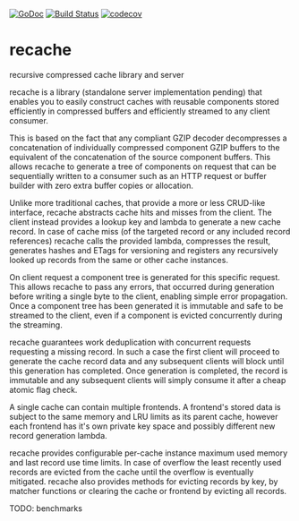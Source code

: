 [![GoDoc](https://godoc.org/github.com/bakape/recache?status.svg)](https://godoc.org/github.com/bakape/recache)
[![Build Status](https://travis-ci.org/bakape/recache.svg?branch=master)](https://travis-ci.org/bakape/recache)
[![codecov](https://codecov.io/gh/bakape/recache/branch/master/graph/badge.svg)](https://codecov.io/gh/bakape/recache)

# recache
recursive compressed cache library and server

recache is a library (standalone server implementation pending) that enables you
to easily construct caches with reusable components stored efficiently in
compressed buffers and efficiently streamed to any client consumer.

This is based on the fact that any compliant GZIP decoder decompresses a
concatenation of individually compressed component GZIP buffers to the
equivalent of the concatenation of the source component buffers. This allows
recache to generate a tree of components on request that can be sequentially
written to a consumer such as an HTTP request or buffer builder with zero extra
buffer copies or allocation.

Unlike more traditional caches, that provide a more or less CRUD-like interface,
recache abstracts cache hits and misses from the client. The client instead
provides a lookup key and lambda to generate a new cache record.
In case of cache miss (of the targeted record or any included record references)
recache calls the provided lambda, compresses the result, generates hashes and
ETags for versioning and registers any recursively looked up records from the
same or other cache instances.

On client request a component tree is generated for this specific request.
This allows recache to pass any errors, that occurred during generation before
writing a single byte to the client, enabling simple error propagation.
Once a component tree has been generated it is immutable and safe to be streamed
to the client, even if a component is evicted concurrently during the streaming.

recache guarantees work deduplication with concurrent requests requesting a
missing record. In such a case the first client will proceed to generate the
cache record data and any subsequent clients will block until this generation
has completed. Once generation is completed, the record is immutable and any
subsequent clients will simply consume it after a cheap atomic flag check.

A single cache can contain multiple frontends. A frontend's stored data is
subject to the same memory and LRU limits as its parent cache, however each
frontend has it's own private key space and possibly different new record
generation lambda.

recache provides configurable per-cache instance maximum used memory and last
record use time limits. In case of overflow the least recently used records are
evicted from the cache until the overflow is eventually mitigated.
recache also provides methods for evicting records by key, by matcher functions
or clearing the cache or frontend by evicting all records.

TODO: benchmarks
